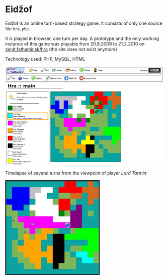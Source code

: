 Eidžof
======

Eidžof is an online turn-based strategy game. It consists of only one source file `hra.php`. 

It is played in browser, one turn per day. A prototype and the only working instance of this game was playable from 20.9.2009 to 21.2.2010 on [zenit.fathamir.sk/hra](http://zenit.fathamir.sk/hra) (the site does not exist anymore)

Technology used: PHP, MySQL, HTML

![screenshot](screenshot-hry_2009-10-4.png)

Timelapse of several turns from the viewpoint of player *Lord Tarmin*:

![timelapse](mapa.gif)